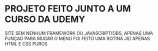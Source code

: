 # PROJETO FEITO JUNTO A UM CURSO DA UDEMY
SITE SEM NENHUM FRAMEWORK OU JAVASCRIPT(OBS, APENAS UMA FUNÇAO PARA MUDAR O MENU FOI FEITO UMA ROTINA JS)
APENAS HTML E CSS PUROS